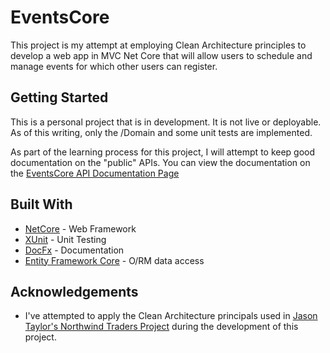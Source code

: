 # EventsCore

This project is my attempt at employing Clean Architecture principles to develop a web app in MVC Net Core that will allow users to schedule and manage events for which other users can register.

## Getting Started

This is a personal project that is in development. It is not live or deployable. As of this writing, only the /Domain and some unit tests are implemented.

As part of the learning process for this project, I will attempt to keep good documentation on the "public" APIs. You can view the documentation on the [EventsCore API Documentation Page](https://stringly.github.io/EventsCore/index.html)

## Built With

* [NetCore](https://docs.microsoft.com/en-us/dotnet/core/) - Web Framework
* [XUnit](https://xunit.net/#documentation) - Unit Testing
* [DocFx](https://dotnet.github.io/docfx/) - Documentation
* [Entity Framework Core](https://docs.microsoft.com/en-us/ef/core/) - O/RM data access

## Acknowledgements
* I've attempted to apply the Clean Architecture principals used in [Jason Taylor's Northwind Traders Project](https://github.com/jasontaylordev/NorthwindTraders/tree/master/Src) during the development of this project.
